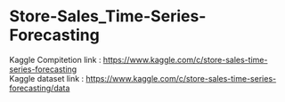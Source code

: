 # Store-Sales_Time-Series-Forecasting

Kaggle Compitetion link : https://www.kaggle.com/c/store-sales-time-series-forecasting <br />
Kaggle dataset link : https://www.kaggle.com/c/store-sales-time-series-forecasting/data

